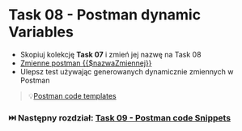 # Task 08 - Postman dynamic Variables

* Skopiuj kolekcję **Task 07** i zmień jej nazwę na Task 08
* [Zmienne postman {{$nazwaZmiennej}}](https://learning.postman.com/docs/tests-and-scripts/write-scripts/variables-list/)
* Ulepsz test używając generowanych dynamicznie zmiennych w Postman

> 💡[Postman code templates](../code-templates/postman-code-templates.md)

### ⏭️ Następny rozdział: [Task 09 - Postman code Snippets](09-task-postman-code-snippets.md)